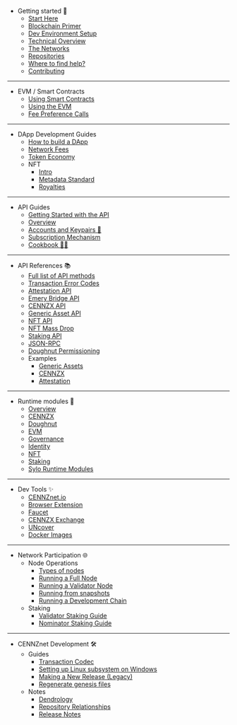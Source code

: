 - Getting started 👋
    - [Start Here](Getting-started/CENNZnet-dapp-development)
    - [Blockchain Primer](Getting-started/blockchain-primer)
    - [Dev Environment Setup](Getting-started/Dev-environment-setup)
    - [Technical Overview](Getting-started/CENNZnet-technical-overview)
    - [The Networks](Getting-started/CENNZnet-networks)
    - [Repositories](Getting-started/CENNZnet-repos)
    - [Where to find help?](Getting-started/Where-to-find-help)
    - [Contributing](Getting-started/Contributing)
---
- EVM / Smart Contracts
    - [Using Smart Contracts](EVM/Using-Smart-Contracts-on-CENNZnet)
    - [Using the EVM](EVM/Guide)
    - [Fee Preference Calls](EVM/Evm-Calls-With-Fee-Proxy)
---
- DApp Development Guides
	- [How to build a DApp](dapp-development-guides/How-to-build-a-DApp)
	- [Network Fees](dapp-development-guides/Network-fees)
	- [Token Economy](dapp-development-guides/Token-Economy)
    - NFT
        - [Intro](dapp-development-guides/NFT/How-to-design-NFTs)
        - [Metadata Standard](dapp-development-guides/NFT/NFT-metadata-standard)
        - [Royalties](dapp-development-guides/NFT/NFT-royalties)

---

- API Guides
    - [Getting Started with the API](api-guides/Getting-started-with-the-CENNZnet-API)
    - [Overview](api-guides/CENNZnet-API-Overview)
    - [Accounts and Keypairs 🔑](api-guides/Accounts-and-Keypairs)
    - [Subscription Mechanism](api-guides/Subscriptions)
    - [Cookbook 👩‍🍳](api-guides/Cookbook)
---

- API References 📚
    - [Full list of API methods](api-references/Full-list)
    - [Transaction Error Codes](api-references/Transaction-Error-Codes)
    - [Attestation API](api-references/Attestation-API)
    - [Emery Bridge API](api-references/Emery-Bridge-API)
    - [CENNZX API](api-references/CENNZX-API)
    - [Generic Asset API](api-references/Generic-Asset-API)
    - [NFT API](api-references/NFT-API)
    - [NFT Mass Drop](api-references/NFT-Mass-Drop)
    - [Staking API](api-references/Staking)
    - [JSON-RPC](api-references/JSON-RPC-API)
    - [Doughnut Permissioning](api-references/Doughnut-Permissioning)
    - Examples
        - [Generic Assets](api-references/Examples/API-examples-Generic-Assets)
        - [CENNZX](api-references/Examples/API-examples-CENNZX-Spot)
        - [Attestation](api-references/Examples/API-examples-Attestation)
---
- Runtime modules 🎩
    - [Overview](Runtime-modules/Modules-Overview)
    - [CENNZX](Runtime-modules/CENNZX)
    - [Doughnut](Runtime-modules/Doughnut)
    - [EVM](Runtime-modules/EVM)
    - [Governance](Runtime-modules/Governance)
    - [Identity](Runtime-modules/Identity)
    - [NFT](Runtime-modules/NFT)
    - [Staking](Runtime-modules/Staking)
    - [Sylo Runtime Modules](Runtime-modules/Sylo-Runtime-Modules)
---

- Dev Tools ✨
    - [CENNZnet.io](dev-tools/cennznet-io)
    - [Browser Extension](dev-tools/CENNZnet-browser-extension)
    - [Faucet](dev-tools/CENNZnet-faucet)
    - [CENNZX Exchange](dev-tools/CENNZX-Exchange)
    - [UNcover](dev-tools/Uncover)
    - [Docker Images](https://hub.docker.com/r/cennznet/cennznet/tags)

---
- Network Participation 🌐
    - Node Operations
        - [Types of nodes](Network-participating/Node-operating/Types-of-nodes)
        - [Running a Full Node](Network-participating/Node-operating/Running-a-Full-Node)
        - [Running a Validator Node](Network-participating/Node-operating/Running-a-validator)
        - [Running from snapshots](Network-participating/Node-operating/Running-nodes-from-snapshots)
        - [Running a Development Chain](Network-participating/Node-operating/Running-a-Dev-Chain)
    - Staking
        - [Validator Staking Guide](Network-participating/Staking/Validator-Staking-Guide)
        - [Nominator Staking Guide](Network-participating/Staking/Nominator-Staking-Guide)

---
- CENNZnet Development 🛠
    - Guides
        - [Transaction Codec](CENNZnet-development/Guides/Transaction-Codec)
        - [Setting up Linux subsystem on Windows](CENNZnet-development/Guides/Set-up-Linux-Sub-system-for-Windows)
        - [Making a New Release (Legacy)](CENNZnet-development/Guides/Making-a-New-Release)
        - [Regenerate genesis files](CENNZnet-development/Guides/Regenerating-genesis-files-on-Release)
    - Notes
        - [Dendrology](CENNZnet-development/Notes/Dendrology)
        - [Repository Relationships](CENNZnet-development/Notes/Repository-Relationships)
        - [Release Notes](CENNZnet-development/Notes/Release-Notes)

